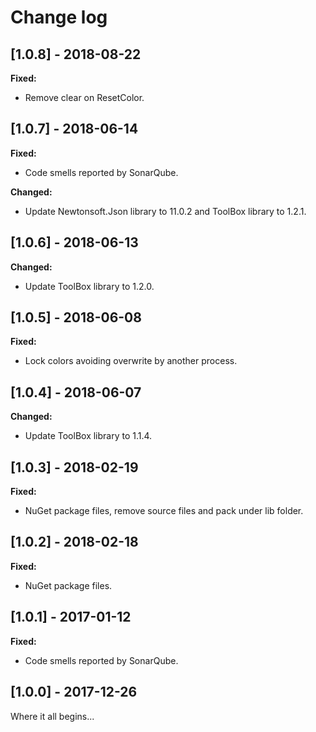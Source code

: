 # Change log

<!-- http://keepachangelog.com/en/0.3.0/ 
Added       for new features.
Changed     for changes in existing functionality.
Deprecated  for once-stable features removed in upcoming releases.
Removed     for deprecated features removed in this release.
Fixed       for any bug fixes.
Security    to invite users to upgrade in case of vulnerabilities.
-->

## [1.0.8] - 2018-08-22

**Fixed:**

* Remove clear on ResetColor.

## [1.0.7] - 2018-06-14

**Fixed:**

* Code smells reported by SonarQube.

**Changed:**

* Update Newtonsoft.Json library to 11.0.2 and ToolBox library to 1.2.1.

## [1.0.6] - 2018-06-13

**Changed:**

* Update ToolBox library to 1.2.0.

## [1.0.5] - 2018-06-08

**Fixed:**

* Lock colors avoiding overwrite by another process.

## [1.0.4] - 2018-06-07

**Changed:**

* Update ToolBox library to 1.1.4.

## [1.0.3] - 2018-02-19

**Fixed:**

* NuGet package files, remove source files and pack under lib folder.

## [1.0.2] - 2018-02-18

**Fixed:**

* NuGet package files.

## [1.0.1] - 2017-01-12

**Fixed:**

* Code smells reported by SonarQube.

## [1.0.0] - 2017-12-26

Where it all begins...